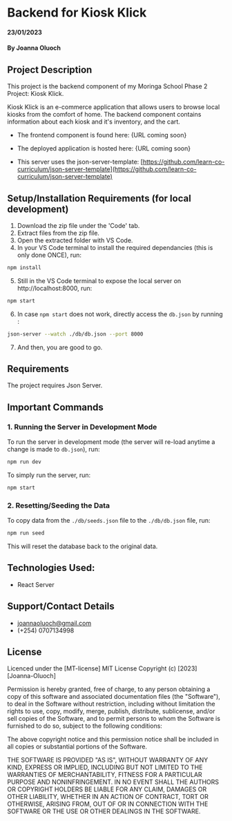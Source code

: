 # Backend for Kiosk Klick
#### 23/01/2023
#### By Joanna Oluoch


## Project Description
This project is the backend component of my Moringa School Phase 2 Project: Kiosk Klick.

Kiosk Klick is an e-commerce application that allows users to browse local kiosks from the comfort of home. The backend component contains information about each kiosk and it's inventory, and the cart.
- The frontend component is found here: {URL coming soon}
- The deployed application is hosted here: {URL coming soon}

- This server uses the json-server-template: [https://github.com/learn-co-curriculum/json-server-template](https://github.com/learn-co-curriculum/json-server-template)

## Setup/Installation Requirements (for local development)
1. Download the zip file under the 'Code' tab.
2. Extract files from the zip file.
3. Open the extracted folder with VS Code.
4. In your VS Code terminal to install the required dependancies (this is only done ONCE), run:
```sh
npm install
```

5. Still in the VS Code terminal to expose the local server on http://localhost:8000, run:
```sh
npm start
```
6. In case `npm start` does not work, directly access the `db.json` by running :
```sh
json-server --watch ./db/db.json --port 8000
``` 
7. And then, you are good to go.

## Requirements
 The project requires Json Server.

## Important Commands
### 1. Running the Server in Development Mode
To run the server in development mode (the server will re-load anytime a change is made to `db.json`), run: 
```sh
npm run dev
```

To simply run the server, run:
```sh
npm start
```

### 2. Resetting/Seeding the Data
To copy data from the `./db/seeds.json` file to the `./db/db.json` file, run:
```sh
npm run seed
```
This will reset the database back to the original data.

## Technologies Used:
- React Server

## Support/Contact Details
- joannaoluoch@gmail.com
- (+254) 0707134998

## License
Licenced under the [MT-license]
MIT License
Copyright (c) [2023] [Joanna-Oluoch]

Permission is hereby granted, free of charge, to any person obtaining a copy
of this software and associated documentation files (the "Software"), to deal
in the Software without restriction, including without limitation the rights
to use, copy, modify, merge, publish, distribute, sublicense, and/or sell
copies of the Software, and to permit persons to whom the Software is
furnished to do so, subject to the following conditions:

The above copyright notice and this permission notice shall be included in all
copies or substantial portions of the Software.

THE SOFTWARE IS PROVIDED "AS IS", WITHOUT WARRANTY OF ANY KIND, EXPRESS OR
IMPLIED, INCLUDING BUT NOT LIMITED TO THE WARRANTIES OF MERCHANTABILITY,
FITNESS FOR A PARTICULAR PURPOSE AND NONINFRINGEMENT. IN NO EVENT SHALL THE
AUTHORS OR COPYRIGHT HOLDERS BE LIABLE FOR ANY CLAIM, DAMAGES OR OTHER
LIABILITY, WHETHER IN AN ACTION OF CONTRACT, TORT OR OTHERWISE, ARISING FROM,
OUT OF OR IN CONNECTION WITH THE SOFTWARE OR THE USE OR OTHER DEALINGS IN THE
SOFTWARE.
